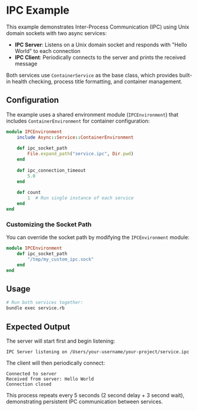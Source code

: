 # IPC Example

This example demonstrates Inter-Process Communication (IPC) using Unix domain sockets with two async services:

- **IPC Server**: Listens on a Unix domain socket and responds with "Hello World" to each connection
- **IPC Client**: Periodically connects to the server and prints the received message

Both services use `ContainerService` as the base class, which provides built-in health checking, process title formatting, and container management.

## Configuration

The example uses a shared environment module (`IPCEnvironment`) that includes `ContainerEnvironment` for container configuration:

```ruby
module IPCEnvironment
	include Async::Service::ContainerEnvironment
	
	def ipc_socket_path
		File.expand_path("service.ipc", Dir.pwd)
	end
	
	def ipc_connection_timeout
		5.0
	end
	
	def count
		1  # Run single instance of each service
	end
end
```

### Customizing the Socket Path

You can override the socket path by modifying the `IPCEnvironment` module:

```ruby
module IPCEnvironment
	def ipc_socket_path
		"/tmp/my_custom_ipc.sock"
	end
end
```

## Usage

```bash
# Run both services together:
bundle exec service.rb
```

## Expected Output

The server will start first and begin listening:

```
IPC Server listening on /Users/your-username/your-project/service.ipc
```

The client will then periodically connect:

```
Connected to server
Received from server: Hello World
Connection closed
```

This process repeats every 5 seconds (2 second delay + 3 second wait), demonstrating persistent IPC communication between services.
